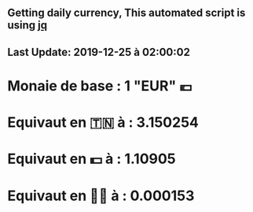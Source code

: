 ## Getting daily currency, This automated script is using [jq](https://stedolan.github.io/jq/)
## Last Update:  2019-12-25 à 02:00:02
 # Monaie de base : 1 "EUR" 💶 
 # Equivaut en 🇹🇳 à :  3.150254 
 # Equivaut en 💵 à : 1.10905
 # Equivaut en 🐱‍💻 à :  0.000153
